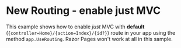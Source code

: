 # New Routing - enable just MVC 

This example shows how to enable *just* MVC with **default** (`{controller=Home}/{action=Index}/{id?}`) route in your app using the method `app.UseRouting`. Razor Pages won't work at all in this sample.